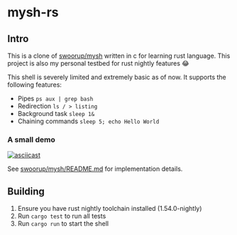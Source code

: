 # mysh-rs

## Intro

This is a clone of [swoorup/mysh](https://github.com/Swoorup/mysh) written
in c for learning rust language. This project is also my personal testbed
for rust nightly features :joy:

This shell is severely limited and extremely basic as of now. It supports the following features:

* Pipes `ps aux | grep bash`
* Redirection `ls / > listing`
* Background task `sleep 1&`
* Chaining commands `sleep 5; echo Hello World`

### A small demo

[![asciicast](https://asciinema.org/a/285153.svg)](https://asciinema.org/a/285153)

See [swoorup/mysh/README.md](https://github.com/Swoorup/mysh/blob/master/README.md) for implementation details.

## Building

1. Ensure you have rust nightly toolchain installed (1.54.0-nightly)
2. Run `cargo test` to run all tests
3. Run `cargo run` to start the shell
